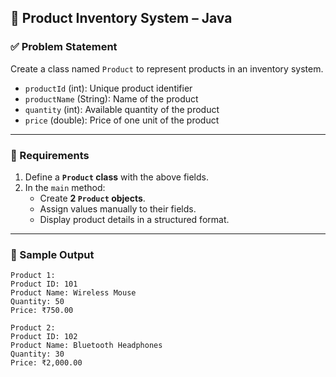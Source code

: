 ## 🔹 Product Inventory System – Java

### ✅ Problem Statement

Create a class named `Product` to represent products in an inventory system.

- `productId` (int): Unique product identifier
- `productName` (String): Name of the product
- `quantity` (int): Available quantity of the product
- `price` (double): Price of one unit of the product

---

### 🎯 Requirements

1. Define a **`Product` class** with the above fields.
2. In the `main` method:
    - Create **2 `Product` objects**.
    - Assign values manually to their fields.
    - Display product details in a structured format.

---

### 🧠 Sample Output
```aiignore
Product 1: 
Product ID: 101 
Product Name: Wireless Mouse 
Quantity: 50 
Price: ₹750.00

Product 2: 
Product ID: 102 
Product Name: Bluetooth Headphones 
Quantity: 30 
Price: ₹2,000.00
```